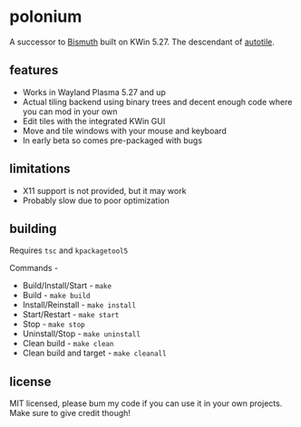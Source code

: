 # polonium
A successor to [Bismuth](https://github.com/Bismuth-Forge/bismuth) built on KWin 5.27. The descendant of [autotile](https://github.com/zeroxoneafour/kwin-autotile).

## features
* Works in Wayland Plasma 5.27 and up
* Actual tiling backend using binary trees and decent enough code where you can mod in your own
* Edit tiles with the integrated KWin GUI
* Move and tile windows with your mouse and keyboard
* In early beta so comes pre-packaged with bugs

## limitations
* X11 support is not provided, but it may work
* Probably slow due to poor optimization

## building
Requires `tsc` and `kpackagetool5`

Commands -
* Build/Install/Start - `make`
* Build - `make build`
* Install/Reinstall - `make install`
* Start/Restart - `make start`
* Stop - `make stop`
* Uninstall/Stop - `make uninstall`
* Clean build - `make clean`
* Clean build and target - `make cleanall`

## license
MIT licensed, please bum my code if you can use it in your own projects. Make sure to give credit though!
